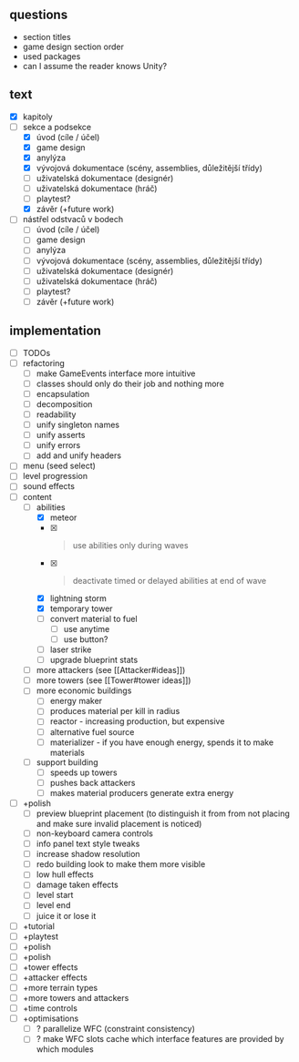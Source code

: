 ## questions
- section titles
- game design section order
- used packages
- can I assume the reader knows Unity?
## text
- [x] kapitoly
- [ ] sekce a podsekce
    - [x] úvod (cíle / účel)
    - [x] game design
    - [x] anylýza
    - [x] vývojová dokumentace (scény, assemblies, důležitější třídy)
    - [ ] uživatelská dokumentace (designér)
    - [ ] uživatelská dokumentace (hráč)
    - [ ] playtest?
    - [x] závěr (+future work)
- [ ] nástřel odstvaců v bodech
    - [ ] úvod (cíle / účel)
    - [ ] game design
    - [ ] anylýza
    - [ ] vývojová dokumentace (scény, assemblies, důležitější třídy)
    - [ ] uživatelská dokumentace (designér)
    - [ ] uživatelská dokumentace (hráč)
    - [ ] playtest?
    - [ ] závěr (+future work)
## implementation
- [ ] TODOs
- [ ] refactoring
    - [ ] make GameEvents interface more intuitive 
    - [ ] classes should only do their job and nothing more
    - [ ] encapsulation
    - [ ] decomposition
    - [ ] readability
    - [ ] unify singleton names
    - [ ] unify asserts
    - [ ] unify errors
    - [ ] add and unify headers
- [ ] menu (seed select)
- [ ] level progression
- [ ] sound effects
- [ ] content
    - [ ] abilities
        - [x] meteor
        - [x] > use abilities only during waves
        - [x] > deactivate timed or delayed abilities at end of wave
        - [x] lightning storm
        - [x] temporary tower
        - [ ] convert material to fuel
            - [ ] use anytime
            - [ ] use button?
        - [ ] laser strike
        - [ ] upgrade blueprint stats
    - [ ] more attackers (see [[Attacker#ideas]])
    - [ ] more towers (see [[Tower#tower ideas]])
    - [ ] more economic buildings
        - [ ] energy maker
        - [ ] produces material per kill in radius
        - [ ] reactor - increasing production, but expensive
        - [ ] alternative fuel source
        - [ ] materializer - if you have enough energy, spends it to make materials
    - [ ] support building
        - [ ] speeds up towers
        - [ ] pushes back attackers
        - [ ] makes material producers generate extra energy
- [ ] +polish
    - [ ] preview blueprint placement (to distinguish it from from not placing and make sure invalid placement is noticed)
    - [ ] non-keyboard camera controls
    - [ ] info panel text style tweaks
    - [ ] increase shadow resolution
    - [ ] redo building look to make them more visible
    - [ ] low hull effects
    - [ ] damage taken effects
    - [ ] level start
    - [ ] level end
    - [ ] juice it or lose it
- [ ] +tutorial
- [ ] +playtest
- [ ] +polish
- [ ] +polish
- [ ] +tower effects
- [ ] +attacker effects
- [ ] +more terrain types
- [ ] +more towers and attackers
- [ ] +time controls
- [ ] +optimisations
    - [ ] ? parallelize WFC (constraint consistency)
    - [ ] ? make WFC slots cache which interface features are provided by which modules
